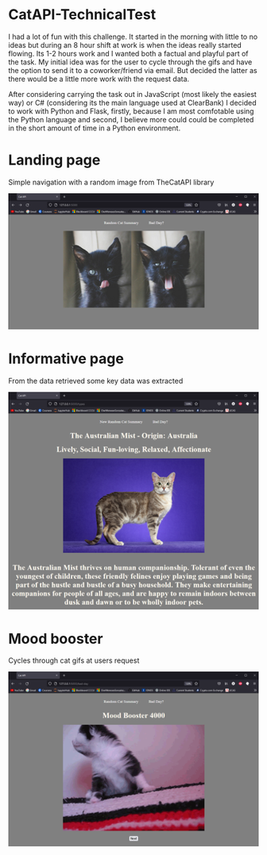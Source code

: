 # CatAPI-TechnicalTest

I had a lot of fun with this challenge. It started in the morning with little to no ideas but during an 8 hour shift at work is when the ideas really started flowing. Its 1-2 hours work and I wanted both a factual and playful part of the task. My initial idea was for the user to cycle through the gifs and have the option to send it to a coworker/friend via email. But decided the latter as there would be a little more work with the request data.

After considering carrying the task out in JavaScript (most likely the easiest way) or C# (considering its the main language used at ClearBank) I decided to work with Python and Flask, firstly, because I am most comfotable using the Python language and second, I believe more could could be completed in the short amount of time in a Python environment.

# Landing page 
Simple navigation with a random image from TheCatAPI library

![Screenshot](index.png)

# Informative page
From the data retrieved some key data was extracted

![Screenshot](facts.png)

# Mood booster
Cycles through cat gifs at users request

![Screenshot](mood.png)
